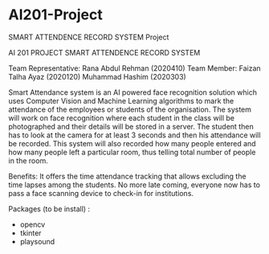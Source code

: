 # AI201-Project
SMART ATTENDENCE RECORD SYSTEM Project

AI 201 PROJECT
SMART ATTENDENCE RECORD SYSTEM
                                                                                                                                                      
Team Representative:  Rana Abdul Rehman (2020410)
Team Member:   Faizan Talha Ayaz (2020120)
                          Muhammad Hashim (2020303)
                                      
Smart Attendance system is an AI powered face recognition solution which uses Computer Vision and Machine Learning algorithms to mark the attendance of the employees or students of the organisation.
The system will work on face recognition where each student in the class will be photographed and their details will be stored in a server. The student then has to look at the camera for at least 3 seconds and then his attendance will be recorded. This system will also recorded how many people entered and how many people left a particular room, thus telling total number of people in the room. 

Benefits: It offers the time attendance tracking that allows excluding the time lapses among the students. No more late coming, everyone now has to pass a face scanning device to check-in for institutions.


Packages (to be install) :
- opencv
- tkinter
- playsound


 

